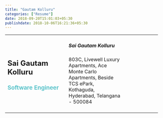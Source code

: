 ```yaml
---
title: "Gautam Kolluru"
categories: ["Resume"]
date: 2018-09-20T15:01:03+05:30
publishdate: 2018-10-06T16:21:36+05:30
---
```


<table>
    <tr>
        <td style="width:40%">
            <h2>Sai Gautam Kolluru</h2>
            <h3 style="color:#5ac3ca">Software Engineer</h3>
        </td>
        <td style="width:60%">
            <h5>Sai Gautam Kolluru</h5>
            <p style="width:60%">
                803C, Livewell Luxury Apartments,
                Ace Monte Carlo Apartments,
                Beside TCS ePark,
                Kothaguda, Hyderabad, Telangana - 500084
            </p>
        </td>
    </tr>
    <tr>
        <td style="width:30%">
            <span></span>
        </td>
        <td style="width:70%">
            <span></span>
        </td>
    </tr>
</table>